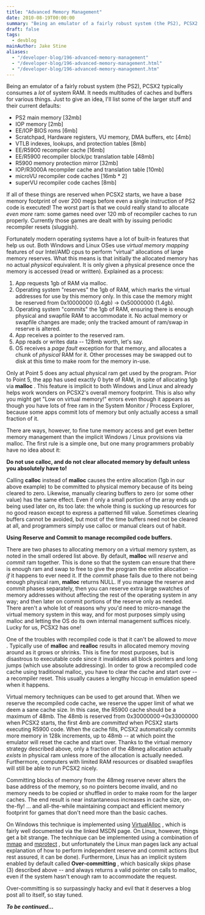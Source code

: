 ```yaml
---
title: "Advanced Memory Management"
date: 2010-08-19T00:00:00
summary: "Being an emulator of a fairly robust system (the PS2), PCSX2 typically consumes a lot of system RAM"
draft: false
tags:
  - devblog
mainAuthor: Jake Stine
aliases:
  - "/developer-blog/196-advanced-memory-management"
  - "/developer-blog/196-advanced-memory-management.html"
  - "/developer-blog/196-advanced-memory-management.htm"
---
```


Being an emulator of a fairly robust system (the PS2), PCSX2 typically
consumes a *lot* of system RAM. It needs multitudes of caches and
buffers for various things. Just to give an idea, I'll list some of the
larger stuff and their current defaults:

-   PS2 main memory \[32mb\]
-   IOP memory \[2mb\]
-   EE/IOP BIOS roms \[6mb\]
-   Scratchpad, Hardware registers, VU memory, DMA buffers, etc \[4mb\]
-   VTLB indexes, lookups, and protection tables \[8mb\]
-   EE/R5900 recompiler cache \[16mb\]
-   EE/R5900 recompiler block/pc translation table \[48mb\]
-   R5900 memory protection mirror \[32mb\]
-   IOP/R3000A recompiler cache and translation table \[10mb\]
-   microVU recompiler code caches \[16mb \* 2\]
-   superVU recompiler code caches \[8mb\]


If all of these things are reserved when PCSX2 starts, we have a base
memory footprint of over 200 megs before even a single instruction of
PS2 code is executed! The worst part is that we could really stand to
allocate *even more* ram: some games need over 120 mb of recompiler
caches to run properly. Currently those games are dealt with by issuing
periodic recompiler resets (sluggish).

Fortunately modern operating systems have a lot of built-in features
that help us out. Both Windows and Linux OSes use *virtual memory
mapping* features of our Intel/AMD cpus to perform "virtual" allocations
of large memory reserves. What this means is that initially the
allocated memory has no actual *physical* equivalent. It is only given a
physical presence once the memory is accessed (read or written).
Explained as a process:

1. App requests 1gb of RAM via malloc.
2. Operating system "reserves" the 1gb of RAM, which marks the virtual
addresses for use by this memory only. In this case the memory might be
reserved from 0x10000000 (0.4gb) -&gt; 0x50000000 (1.4gb).
3. Operating system "commits" the 1gb of RAM, ensuring there is enough
physical and swapfile RAM to accommodate it. No actual memory or
swapfile changes are made; only the tracked amount of ram/swap in
reserve is altered.
3. App receives a pointer to the reserved ram.
4. App reads or writes data -- 128mb worth, let's say.
5. OS receives a *page fault* exception for that memory, and allocates a
chunk of *physical* RAM for it. Other processes may be swapped out to
disk at this time to make room for the memory in-use.

Only at Point 5 does any actual physical ram get used by the program.
Prior to Point 5, the app has used exactly 0 byte of RAM, in spite of
allocating 1gb via **malloc** . This feature is implicit to both Windows
and Linux and already helps work wonders on PCSX2's overall memory
footprint. This is also why you might get "Low on virtual memory!"
errors even though it appears as though you have lots of free ram in the
System Monitor / Process Explorer, because some apps commit lots of
memory but only actually access a small fraction of it.

There are ways, however, to fine tune memory access and get even better
memory management than the implicit Windows / Linux provisions via
malloc. The first rule is a simple one, but one many programmers
probably have no idea about it:

**Do not use calloc, and do not clear allocated memory by default unless you absolutely have to!**

Calling **calloc** instead of **malloc** causes the entire allocation
(1gb in our above example) to be committed to physical memory because of
its being cleared to zero. Likewise, manually clearing buffers to zero
(or some other value) has the same effect. Even if only a small portion
of the array ends up being used later on, its too late: the whole thing
is sucking up resources for no good reason except to express a patterned
fill value. Sometimes clearing buffers cannot be avoided, but most of
the time buffers need not be cleared at all, and programmers simply use
calloc or manual clears out of habit.

**Using Reserve and Commit to manage recompiled code buffers.**

There are two phases to allocating memory on a virtual memory system, as
noted in the small ordered list above. By default, **malloc** will
*reserve* and *commit* ram together. This is done so that the system can
ensure that there is enough ram and swap to free to give the program the
entire allocation -- *if* it happens to ever need it. If the *commit*
phase fails due to there not being enough physical ram, **malloc**
returns NULL. If you manage the reserve and commit phases separately,
then you can reserve extra large swatches of memory addresses without
affecting the rest of the operating system in any way; and then later on
commit portions of the reserve only as needed. There aren't a whole lot
of reasons why you'd need to micro-manage the virtual memory system in
this way, and for most purposes simply using malloc and letting the OS
do its own internal management suffices nicely. Lucky for us, PCSX2 has
one!

One of the troubles with recompiled code is that it can't be allowed to
*move* . Typically use of **malloc** and **realloc** results in
allocated memory moving around as it grows or shrinks. This is fine for
most purposes, but is disastrous to executable code since it invalidates
all block pointers and long jumps (which use absolute addressing). In
order to grow a recompiled code cache using traditional malloc, you have
to clear the cache and start over -- a recompiler reset. This usually
causes a lengthy hiccup in emulation speed when it happens.

Virtual memory techniques can be used to get around that. When we
reserve the recompiled code cache, we reserve the upper limit of what we
deem a sane cache size. In this case, the R5900 cache should be a
maximum of 48mb. The 48mb is reserved from 0x30000000-&gt;0x33000000
when PCSX2 starts, the first 4mb are *committed* when PCSX2 starts
executing R5900 code. When the cache fills, PCSX2 automatically commits
more memory in 128k increments, up to 48mb -- at which point the
emulator will reset the cache and start over. Thanks to the virtual
memory strategy described above, only a fraction of the 48meg allocation
actually *exists* in physical ram unless more of the allocation is
actually needed. Furthermore, computers with limited RAM resources or
disabled swapfiles will still be able to run PCSX2 nicely.

Committing blocks of memory from the 48meg reserve never alters the base
address of the memory, so no pointers become invalid, and no memory
needs to be copied or shuffled in order to make room for the larger
caches. The end result is near instantaneous increases in cache size,
on-the-fly! ... and all-the-while maintaining compact and efficient
memory footprint for games that don't need more than the basic caches.

On Windows this technique is implemented using
[VirtualAlloc](http://msdn.microsoft.com/en-us/library/aa366887.aspx) ,
which is fairly well documented via the linked MSDN page. On Linux,
however, things get a bit strange. The technique can be implemented
using a combination of
[mmap](http://www.kernel.org/doc/man-pages/online/pages/man2/mmap.2.html)
and
[mprotect](http://www.kernel.org/doc/man-pages/online/pages/man2/mprotect.2.html)
, but unfortunately the Linux man pages lack any actual explanation of
how to perform independent reserve and commit actions (but rest assured,
it can be done). Furthermore, Linux has an implicit system enabled by
default called **Over-committing** , which basically skips phase (3)
described above -- and always returns a valid pointer on calls to
malloc, even if the system hasn't enough ram to accommodate the
request.

Over-committing is so surpassingly hacky and evil that it deserves a
blog post all to itself, so stay tuned.

***To be continued...***
